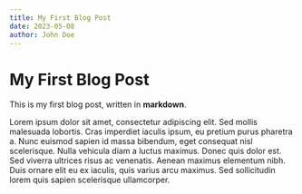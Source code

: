 ```yaml
---
title: My First Blog Post
date: 2023-05-08
author: John Doe
---
```


# My First Blog Post

This is my first blog post, written in **markdown**.

Lorem ipsum dolor sit amet, consectetur adipiscing elit. Sed mollis malesuada lobortis. Cras imperdiet iaculis ipsum, eu pretium purus pharetra a. Nunc euismod sapien id massa bibendum, eget consequat nisl scelerisque. Nulla vehicula diam a luctus maximus. Donec quis dolor est. Sed viverra ultrices risus ac venenatis. Aenean maximus elementum nibh. Duis ornare elit eu ex iaculis, quis varius arcu maximus. Sed sollicitudin lorem quis sapien scelerisque ullamcorper.
